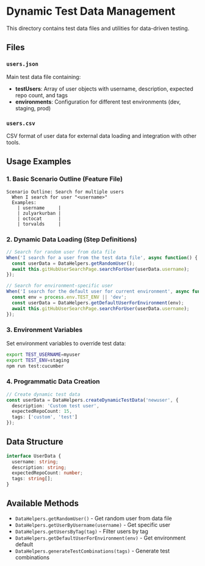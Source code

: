 # Dynamic Test Data Management

This directory contains test data files and utilities for data-driven testing.

## Files

### `users.json`
Main test data file containing:
- **testUsers**: Array of user objects with username, description, expected repo count, and tags
- **environments**: Configuration for different test environments (dev, staging, prod)

### `users.csv`
CSV format of user data for external data loading and integration with other tools.

## Usage Examples

### 1. Basic Scenario Outline (Feature File)
```gherkin
Scenario Outline: Search for multiple users
  When I search for user "<username>"
  Examples:
    | username     |
    | zulyarkurban |
    | octocat      |
    | torvalds     |
```

### 2. Dynamic Data Loading (Step Definitions)
```typescript
// Search for random user from data file
When('I search for a user from the test data file', async function() {
  const userData = DataHelpers.getRandomUser();
  await this.gitHubUserSearchPage.searchForUser(userData.username);
});

// Search for environment-specific user
When('I search for the default user for current environment', async function() {
  const env = process.env.TEST_ENV || 'dev';
  const userData = DataHelpers.getDefaultUserForEnvironment(env);
  await this.gitHubUserSearchPage.searchForUser(userData.username);
});
```

### 3. Environment Variables
Set environment variables to override test data:
```bash
export TEST_USERNAME=myuser
export TEST_ENV=staging
npm run test:cucumber
```

### 4. Programmatic Data Creation
```typescript
// Create dynamic test data
const userData = DataHelpers.createDynamicTestData('newuser', {
  description: 'Custom test user',
  expectedRepoCount: 15,
  tags: ['custom', 'test']
});
```

## Data Structure

```typescript
interface UserData {
  username: string;
  description: string;
  expectedRepoCount: number;
  tags: string[];
}
```

## Available Methods

- `DataHelpers.getRandomUser()` - Get random user from data file
- `DataHelpers.getUserByUsername(username)` - Get specific user
- `DataHelpers.getUsersByTag(tag)` - Filter users by tag
- `DataHelpers.getDefaultUserForEnvironment(env)` - Get environment default
- `DataHelpers.generateTestCombinations(tags)` - Generate test combinations
